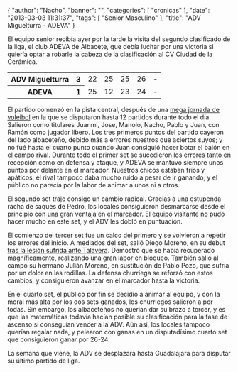{
  "author": "Nacho", 
  "banner": "", 
  "categories": [
    "cronicas"
  ], 
  "date": "2013-03-03 11:31:37", 
  "tags": [
    "Senior Masculino"
  ], 
  "title": "ADV Miguelturra - ADEVA"
}

El equipo senior recibía ayer por la tarde la visita del segundo clasificado de la liga, el club ADEVA de Albacete, que debía luchar por una victoria si quiería optar a robarle la cabeza de la clasificación al CV Ciudad de la Cerámica.

<table>
<tr>
<th>ADV Miguelturra</th><th>3</th>
<td>22</td><td>25</td><td>25</td><td>26</td><td>-</td>
</tr>
<tr>
<th>ADEVA</th><th>1</th>
<td>25</td><td>12</td><td>23</td><td>24</td><td>-</td>
</tr>
</table>

El partido comenzó en la pista central, después de una <a href="http://www.advmiguelturra.org/drupal/?q=node/23">mega jornada de voleibol</a> en la que se disputaron hasta 12 partidos durante todo el día. Salieron como titulares Juanmi, Jose, Manolo, Nacho, Pablo y Juan, con Ramón como jugador líbero. Los tres primeros puntos del partido cayeron del lado albaceteño, debido más a errores nuestros que aciertos suyos; y no fué hasta el cuarto punto cuando Juan consiguió hacer botar el balón en el campo rival. Durante todo el primer set se sucedieron los errores tanto en recepción como en defensa y ataque, y ADEVA se mantuvo siempre unos puntos por delante en el marcador. Nuestros chicos estaban fríos y apáticos, el rival tampoco daba mucho ruido a pesar de ir ganando, y el público no parecía por la labor de animar a unos ni a otros.

El segundo set trajo consigo un cambio radical. Gracias a una estupenda racha de saques de Pedro, los locales consiguieron desmarcarse desde el principio con una gran ventaja en el marcador. El equipo visitante no pudo hacer mucho en este set, y el ADV les dobló en puntuación.

El comienzo del tercer set fue un calco del primero y se volvieron a repetir los errores del inicio. A mediados del set, salió Diego Moreno, en su debut <a href="http://www.advmiguelturra.org/drupal/?q=node/14">tras la lesión sufrida ante Talavera</a>. Demostró que se había recuperado magníficamente, realizando una gran labor en bloqueo. También salió al campo su hermano Julián Moreno, en sustitución de Pablo Pozo, que sufría por un dolor en las rodillas. La defensa churriega se reforzó con estos cambios, y consiguieron avanzar en el marcador hasta la victoria.

En el cuarto set, el público por fin se decidió a animar al equipo, y con la moral más alta por los dos sets ganados, los churriegos salieron a por todas. Sin embargo, los albaceteños no querían dar su brazo a torcer, y es que las matemáticas todavía hacían posible su clasificación para la fase de ascenso si conseguían vencer a la ADV. Aún así, los locales tampoco querían regalar nada, y pelearon con ganas en un disputadísimo cuarto set que consiguieron ganar por 26-24.

La semana que viene, la ADV se desplazará hasta Guadalajara para disputar su último partido de liga.

